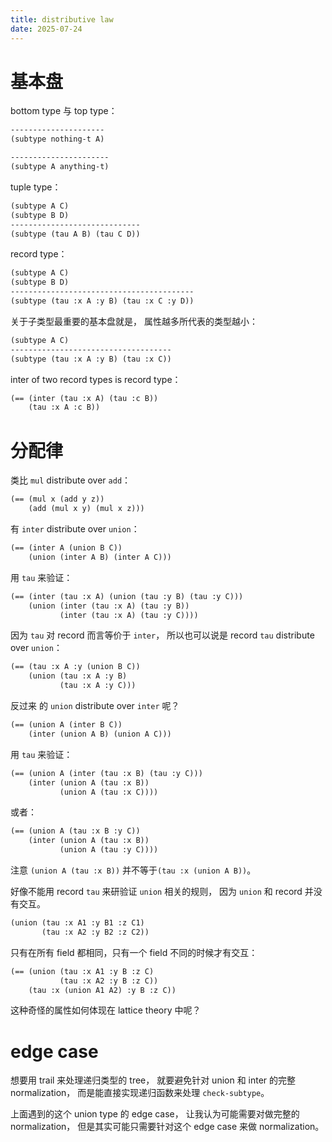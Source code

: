 ```yaml
---
title: distributive law
date: 2025-07-24
---
```


# 基本盘

bottom type 与 top type：

```scheme
---------------------
(subtype nothing-t A)
```

```scheme
----------------------
(subtype A anything-t)
```

tuple type：

```scheme
(subtype A C)
(subtype B D)
-----------------------------
(subtype (tau A B) (tau C D))
```

record type：

```scheme
(subtype A C)
(subtype B D)
-----------------------------------------
(subtype (tau :x A :y B) (tau :x C :y D))
```

关于子类型最重要的基本盘就是，
属性越多所代表的类型越小：

```scheme
(subtype A C)
------------------------------------
(subtype (tau :x A :y B) (tau :x C))
```

inter of two record types is record type：

```scheme
(== (inter (tau :x A) (tau :c B))
    (tau :x A :c B))
```

# 分配律

类比 `mul` distribute over `add`：

```scheme
(== (mul x (add y z))
    (add (mul x y) (mul x z)))
```

有 `inter` distribute over `union`：

```scheme
(== (inter A (union B C))
    (union (inter A B) (inter A C)))
```

用 `tau` 来验证：

```scheme
(== (inter (tau :x A) (union (tau :y B) (tau :y C)))
    (union (inter (tau :x A) (tau :y B))
           (inter (tau :x A) (tau :y C))))
```

因为 `tau` 对 record 而言等价于 `inter`，
所以也可以说是 record `tau` distribute over `union`：

```scheme
(== (tau :x A :y (union B C))
    (union (tau :x A :y B)
           (tau :x A :y C)))
```

反过来 的 `union` distribute over `inter` 呢？

```scheme
(== (union A (inter B C))
    (inter (union A B) (union A C)))
```

用 `tau` 来验证：

```scheme
(== (union A (inter (tau :x B) (tau :y C)))
    (inter (union A (tau :x B))
           (union A (tau :x C))))
```

或者：

```scheme
(== (union A (tau :x B :y C))
    (inter (union A (tau :x B))
           (union A (tau :y C))))
```

注意 `(union A (tau :x B))`
并不等于`(tau :x (union A B))`。

好像不能用 record `tau` 来研验证 `union` 相关的规则，
因为 `union` 和 record 并没有交互。

```scheme
(union (tau :x A1 :y B1 :z C1)
       (tau :x A2 :y B2 :z C2))
```

只有在所有 field 都相同，只有一个 field 不同的时候才有交互：

```scheme
(== (union (tau :x A1 :y B :z C)
           (tau :x A2 :y B :z C))
    (tau :x (union A1 A2) :y B :z C))
```

这种奇怪的属性如何体现在 lattice theory 中呢？

# edge case

想要用 trail 来处理递归类型的 tree，
就要避免针对 union 和 inter 的完整 normalization，
而是能直接实现递归函数来处理 `check-subtype`。

上面遇到的这个 union type 的 edge case，
让我认为可能需要对做完整的 normalization，
但是其实可能只需要针对这个 edge case 来做 normalization。
